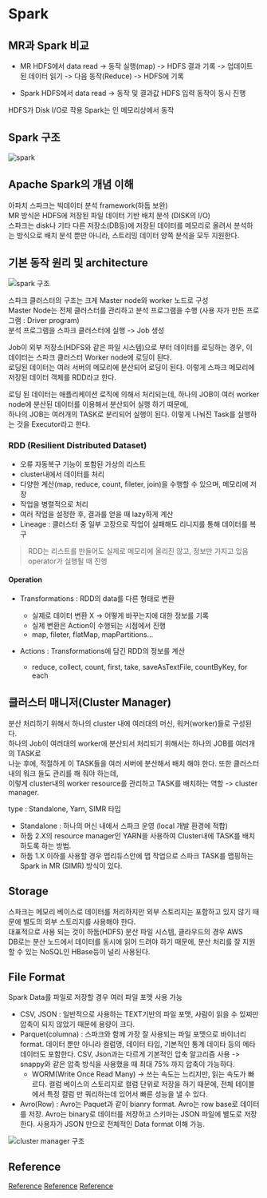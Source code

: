# Spark

## MR과 Spark 비교
- MR
HDFS에서 data read -> 동작 실행(map) -> HDFS 결과 기록 -> 업데이트 된 데이터 읽기 -> 다음 동작(Reduce) -> HDFS에 기록

- Spark
HDFS에서 data read -> 동작 및 결과값 HDFS 입력 동작이 동시 진행

HDFS가 Disk I/O로 작용 Spark는 인 메모리상에서 동작

## Spark 구조  
![spark](https://user-images.githubusercontent.com/105041834/191177917-992c2aea-aab5-45e9-b678-cb0f8cc6f9bb.jpg)  



## Apache Spark의 개념 이해
아파치 스파크는 빅데이터 분석 framework(하둡 보완)  
MR 방식은 HDFS에 저장된 파일 데이터 기반 배치 분석 (DISK의 I/O)  
스파크는 disk나 기타 다른 저장소(DB등)에 저장된 데이터를 메모리로 올려서 분석하는 방식으로 배치 분석 뿐만 아니라, 스트리밍 데이터 양쪽 분석을 모두 지원한다.

## 기본 동작 원리 및 architecture  
![spark 구조](https://user-images.githubusercontent.com/105041834/191178319-205c7083-0d98-495e-920d-c5f3e2aa8b6a.jpg)  

스파크 클러스터의 구조는 크게 Master node와 worker 노드로 구성  
Master Node는 전체 클러스터를 관리하고 분석 프로그램을 수행 (사용 자가 만든 프로그램 : Driver program)  
분석 프로그램을 스파크 클러스터에 실행 -> Job 생성  

Job이 외부 저장소(HDFS와 같은 파일 시스템)으로 부터 데이터를 로딩하는 경우, 이 데이터는 스파크 클러스터 Worker node에 로딩이 된다.  
로딩된 데이터는 여러 서버의 메모리에 분산되어 로딩이 된다. 이렇게 스파크 메모리에 저장된 데이터 객체를 RDD라고 한다.

로딩 된 데이터는 애플리케이션 로직에 의해서 처리되는데, 하나의 JOB이 여러 worker node에 분산된 데이터를 이용해서 분산되어 실행 하기 때문에,  
하나의 JOB는 여러개의 TASK로 분리되어 실행이 된다. 이렇게 나눠진 Task를 실행하는 것을 Executor라고 한다.  

### RDD (Resilient Distributed Dataset)
- 오류 자동복구 기능이 포함된 가상의 리스트
- cluster내에서 데이터를 처리
- 다양한 계산(map, reduce, count, fileter, join)을 수행할 수 있으며, 메모리에 저장
- 작업을 병렬적으로 처리
- 여러 작업을 설정한 후, 결과를 얻을 때 lazy하게 계산
- Lineage : 클러스터 중 일부 고장으로 작업이 실패해도 리니지를 통해 데이터를 복구  
> RDD는 리스트를 만들어도 실제로 메모리에 올리진 않고, 정보만 가지고 있음 operator가 실행될 때 진행

#### Operation
- Transformations : RDD의 data를 다른 형태로 변환
  - 실제로 데이터 변환 X -> 어떻게 바꾸는지에 대한 정보를 기록
  - 실제 변환은 Action이 수행되는 시점에서 진행
  - map, fileter, flatMap, mapPartitions...

- Actions : Transformations에 담긴 RDD의 정보를 계산
  - reduce, collect, count, first, take, saveAsTextFile, countByKey, for each

## 클러스터 매니저(Cluster Manager)
분산 처리하기 위해서 하나의 cluster 내에 여러대의 머신, 워커(worker)들로 구성된다.  
하나의 Job이 여러대의 worker에 분산되서 처리되기 위해서는 하나의 JOB를 여러개의 TASK로  
나눈 후에, 적절하게 이 TASK들을 여러 서버에 분산해서 배치 해야 한다. 또한 클러스터 내의 워크 들도 관리를 해 줘야 하는데,  
이렇게 cluster내의 worker resource를 관리하고 TASK를 배치하는 역할 -> cluster manager.  

type : Standalone, Yarn, SIMR 타입  
- Standalone : 하나의 머신 내에서 스파크 운영 (local 개발 환경에 적합)  
- 하둡 2.X의 resource manager인 YARN을 사용하여 Cluster내에 TASK를 배치하도록 하는 방법.  
- 하둡 1.X 이하를 사용할 경우 맵리듀스안에 맵 작업으로 스파크 TASK를 맵핑하는 Spark in MR (SIMR) 방식이 있다.

## Storage
스파크는 메모리 베이스로 데이터를 처리하지만 외부 스토리지는 포함하고 있지 않기 때문에 별도의 외부 스토리지를 사용해야 한다.  
대표적으로 사용 되는 것이 하둡(HDFS) 분산 파일 시스템, 클라우드의 경우 AWS  
DB로는 분산 노드에서 데이터를 동시에 읽어 드려야 하기 때문에, 분산 처리를 잘 지원할 수 있는 NoSQL인 HBase등이 널리 사용된다.  

## File Format
Spark Data를 파일로 저장할 경우 여러 파일 포맷 사용 가능
- CSV, JSON : 일반적으로 사용하는 TEXT기반의 파일 포맷, 사람이 읽을 수 있찌만 압축이 되지 않았기 때문에 용량이 크다.
- Parquet(columna) : 스파크와 함께 가장 잘 사용되는 파일 포맷으로 바이너리 format. 데이터 뿐만 아니라 컬럼명, 데이터 타입, 기본적인 통계 데이타 등의 메타 데이터도 포함한다. 
CSV, Json과는 다르게 기본적인 압축 알고리즘 사용 -> snappy와 같은 압축 방식을 사용했을 때 최대 75% 까지 압축이 가능하다.
  - WORM(Write Once Read Many) -> 쓰는 속도는 느리지만, 읽는 속도가 빠르다. 컬럼 베이스의 스토리지로 컬럼 단위로 저장을 하기 때문에,
전체 테이블에서 특정 컬럼 만 쿼리하는데 있어서 빠른 성능을 낼 수 있다.
- Avro(Row) : Avro는 Paquet과 같이 bianry format. Avro는 row base로 데이터를 저장. Avro는 binary로 데이터를 저장하고
스키마는 JSON 파일에 별도로 저장한다. 사용자가 JSON 만으로 전체적인 Data format 이해 가능.



![cluster manager 구조](https://user-images.githubusercontent.com/105041834/191179214-3cddb0ba-8409-4cd3-b434-38efb1afd421.jpg)  


## Reference
[Reference](https://bcho.tistory.com/1387#:~:text=%EC%8A%A4%ED%8C%8C%ED%81%AC%EB%8A%94%20%EB%8D%B0%EC%9D%B4%ED%84%B0%EB%A5%BC%20%EB%B6%84%EC%82%B0,%EB%B6%84%EC%82%B0%ED%95%B4%EC%84%9C%20%EB%B0%B0%EC%B9%98%20%ED%95%B4%EC%95%BC%20%ED%95%9C%EB%8B%A4.)
[Reference](https://m.blog.naver.com/acornedu/221083892521)
[Reference](https://zzsza.github.io/data/2018/05/29/apache-spark-intro/)
